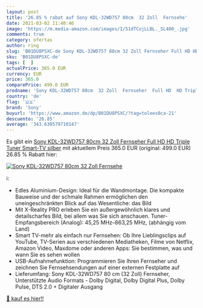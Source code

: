```yaml
---
layout: post
title: '26.85 % rabat auf Sony KDL-32WD757 80cm  32 Zoll  Fernsehe'
date: 2021-03-02 11:40:46
image: 'https://m.media-amazon.com/images/I/51dTCojLLBL._SL400_.jpg'
comments: true
category: ofertas
author: ring
slug: 'B01DU8PSXC-de Sony KDL-32WD757 80cm 32 Zoll Fernseher Full HD HD Triple...'
sku: 'B01DU8PSXC-de'
tags: [  ]
actualPrice: 365.0 EUR
currency: EUR
price: 365.0
comparePrice: 499.0 EUR
prodname: 'Sony KDL-32WD757 80cm  32 Zoll  Fernseher  Full HD  HD Triple Tuner  Smart-TV  silber'
country: 'de'
flag: '🇩🇪'
brand: 'Sony'
buyurl: 'https://www.amazon.de/dp/B01DU8PSXC/?tag=tolees0ca-21'
descuento: '26.85'
average: '343.630579710147'
---
```


Es gibt ein [Sony KDL-32WD757 80cm  32 Zoll  Fernseher  Full HD  HD Triple Tuner  Smart-TV  silber](https://www.amazon.de/dp/B01DU8PSXC/?tag=tolees0ca-21) mit aktuellem Preis 365.0 EUR (original: 499.0 EUR) 26.85 % Rabatt hier:

[![Sony KDL-32WD757 80cm  32 Zoll  Fernsehe](https://m.media-amazon.com/images/I/51dTCojLLBL._SL400_.jpg)](https://www.amazon.de/dp/B01DU8PSXC/?tag=tolees0ca-21)

ℹ️:

- Edles Aluminium-Design: Ideal für die Wandmontage. Die kompakte Bauweise und der schmale Rahmen ermöglichen den uneingeschränkten Blick auf das Wesentliche: das Bild
- Mit X-Reality PRO erleben Sie ein außergewöhnlich klares und detailscharfes Bild, bei allem was Sie sich anschauen. Tuner-Empfangsbereich (Analog): 45,25 MHz–863,25 MHz, (abhängig vom Land)
- Smart TV-mehr als einfach nur Fernsehen: Ob Ihre Lieblingsclips auf YouTube, TV-Serien aus verschiedenen Mediatheken, Filme von Netflix, Amazon Video, Maxdome oder anderen Apps: Sie bestimmen, was und wann Sie es sehen wollen
- USB-Aufnahmefunktion: Programmieren Sie Ihren Fernseher und zeichnen Sie Fernsehsendungen auf einer externen Festplatte auf
- Lieferumfang: Sony KDL-32WD757 80 cm (32 Zoll) Fernseher, Unterstützte Audio Formats - Dolby Digital, Dolby Digital Plus, Dolby Pulse, DTS 2.0 + Digitaler Ausgang

[🛒 kauf es hier!!](https://www.amazon.de/dp/B01DU8PSXC/?tag=tolees0ca-21)

